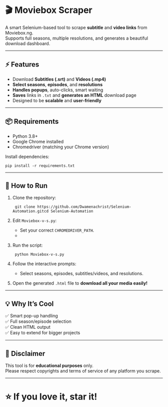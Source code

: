 # 🎬 Moviebox Scraper

A smart Selenium-based tool to scrape **subtitle** and **video links** from Moviebox.ng.  
Supports full seasons, multiple resolutions, and generates a beautiful download dashboard.

* * *

## ⚡ Features

- Download **Subtitles (.srt)** and **Videos (.mp4)**
- **Select seasons**, **episodes**, and **resolutions**
- **Handles popups**, auto-clicks, smart waiting
- **Saves** links in `.txt` and **generates an HTML** download page
- Designed to be **scalable** and **user-friendly**

* * *

## 📦 Requirements

- Python 3.8+
- Google Chrome installed
- Chromedriver (matching your Chrome version)

Install dependencies:

    pip install -r requirements.txt

* * *

## 🚀 How to Run

1. Clone the repository:

        git clone https://github.com/Dwamenachrist/Selenium-Automation.gitcd Selenium-Automation
   
3. Edit `Moviebox-v-s.py`:

    - Set your correct `CHROMEDRIVER_PATH`.
    - 
4. Run the script:

        python Moviebox-v-s.py
   
6. Follow the interactive prompts:

    - Select seasons, episodes, subtitles/videos, and resolutions.
      
7. Open the generated `.html` file to **download all your media easily!**

* * *

## 💡 Why It’s Cool

✅ Smart pop-up handling  
✅ Full season/episode selection  
✅ Clean HTML output  
✅ Easy to extend for bigger projects

* * *

## 📜 Disclaimer

This tool is for **educational purposes** only.  
Please respect copyrights and terms of service of any platform you scrape.

* * *

# ⭐ If you love it, star it!
